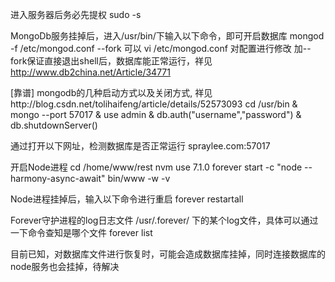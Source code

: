 进入服务器后务必先提权
sudo -s

MongoDb服务挂掉后，进入/usr/bin/下输入以下命令，即可开启数据库
mongod -f /etc/mongod.conf --fork
可以 vi /etc/mongod.conf 对配置进行修改
加--fork保证直接退出shell后，数据库能正常运行，祥见  http://www.db2china.net/Article/34771

[靠谱] mongodb的几种启动方式以及关闭方式, 祥见http://blog.csdn.net/tolihaifeng/article/details/52573093
cd /usr/bin & mongo --port 57017 & use admin & db.auth("username","password") & db.shutdownServer()

通过打开以下网址，检测数据库是否正常运行
spraylee.com:57017

开启Node进程
cd /home/www/rest
nvm use 7.1.0
forever start -c "node --harmony-async-await" bin/www -w -v

Node进程挂掉后，输入以下命令进行重启
forever restartall

Forever守护进程的log日志文件 /usr/.forever/ 下的某个log文件，具体可以通过一下命令查知是哪个文件
forever list

目前已知，对数据库文件进行恢复时，可能会造成数据库挂掉，同时连接数据库的node服务也会挂掉，待解决